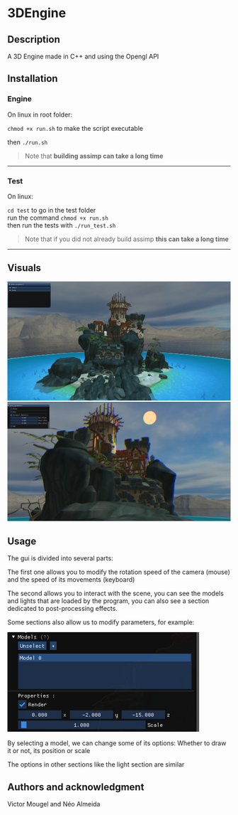 # 3DEngine


## Description
A 3D Engine made in C++ and using the Opengl API

## Installation

### Engine

On linux in root folder:  


`chmod +x run.sh` to make the script executable

then `./run.sh`


> Note that **building assimp can take a long time**
<hr>

### Test

On linux:

`cd test` to go in the test folder    
run the command `chmod +x run.sh`  
then run the tests with `./run_test.sh`


> Note that if you did not already build assimp **this can take a long time**

<hr>

## Visuals
<img src="public/images/scene.png">

<img src="public/images/sun.png">


## Usage
The gui is divided into several parts:   


The first one allows you to modify the rotation speed of the camera   (mouse) and the speed of its movements (keyboard)  


The second allows you to interact with the scene, you can see the models   and lights that are loaded by the program, you can also see a section   dedicated to post-processing effects.  


Some sections also allow us to modify parameters, for example:   

<img src="public/images/gui.png">

By selecting a model, we can change some of its options:
Whether to draw it or not, its position or scale

The options in other sections like the light section are similar


## Authors and acknowledgment
Victor Mougel and Néo Almeida